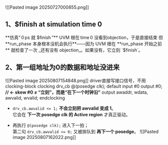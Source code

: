 ![[Pasted image 20250727000855.png]]
## 1、**$finish at simulation time                    0**
**仿真“ 0 ps 就 $finish ”**
UVM 根在 time 0 没看到objection，于是直接结束
但 **run_phase 本身根本没机会执行**——因为 UVM 根在 **run_phase 开始之前** 就检查了一次 _还有没有 objection_。如果没有，它立刻 `$finish`。
## 2、第一组地址为0的数据和地址没进来
![[Pasted image 20250807154848.png]]
driver直接写接口信号，不用clocking-block
clocking drv_cb @(posedge clk);
    default input #0  output #0;   **// ← skew #0 ≠ “立刻”，而是“在下一个时钟沿”**
    output awaddr, wdata, awvalid, wvalid;
endclocking
- `drv_cb.awvalid <= 1;` **不会立刻把 awvalid 变成 1**。  
    它会在 **下一次 posedge clk 的 Active region** 才真正驱动。
    
- 再执行 `@(posedge clk);` 进入下一拍；  
    第二句 `drv_cb.awvalid <= 0;` 又被排队到 **再下一个 posedge**。
    ![[Pasted image 20250807162022.png]]
